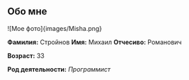 ## Обо мне

![Мое фото]{images/Misha.png}

**Фамилия:** Стройнов
**Имя:** Михаил
**Отчесиво:** Романович
  
**Возраст:** 33
  
**Род деятельности:** *Программист*

